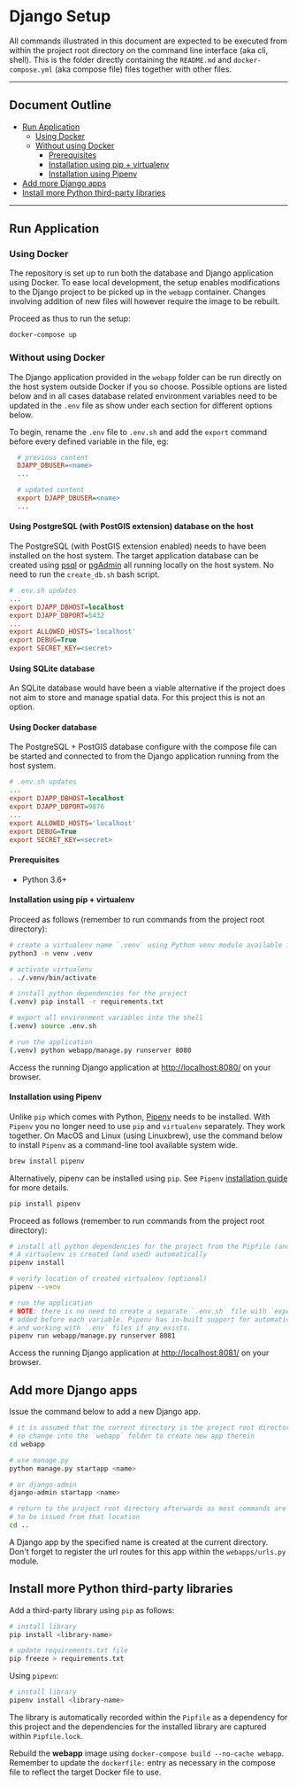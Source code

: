 # Django Setup

All commands illustrated in this document are expected to be executed from within the project
root directory on the command line interface (aka cli, shell). This is the folder directly
containing the `README.md` and `docker-compose.yml` (aka compose file) files together with
other files.

---

## Document Outline

- [Run Application](#run-application)
  - [Using Docker](#using-docker)
  - [Without using Docker](#without-using-docker)
    - [Prerequisites](#prerequisites)
    - [Installation using pip + virtualenv](#installation-using-pip-virtualenv)
    - [Installation using Pipenv](#installation-using-pipenv)
- [Add more Django apps](#add-more-django-apps)
- [Install more Python third-party libraries](#install-more-python-third-party-libraries)

---

## Run Application

### Using Docker

The repository is set up to run both the database and Django application using Docker. To ease
local development, the setup enables modifications to the Django project to be picked up in the
`webapp` container. Changes involving addition of new files will however require the image to be
rebuilt.

Proceed as thus to run the setup:

```bash
docker-compose up
```

### Without using Docker

The Django application provided in the `webapp` folder can be run directly on the host system
outside Docker if you so choose. Possible options are listed below and in all cases database
related environment variables need to be updated in the `.env` file as show under each section
for different options below.

To begin, rename the `.env` file to `.env.sh` and add the `export` command before every defined
variable in the file, eg:

```ini
  # previous content
  DJAPP_DBUSER=<name>
  ...

  # updated content
  export DJAPP_DBUSER=<name>
  ...
```

#### Using PostgreSQL (with PostGIS extension) database on the host

The PostgreSQL (with PostGIS extension enabled) needs to have been installed on the host system.
The target application database can be created using [psql](https://www.postgresql.org/docs/12/app-psql.html)
or [pgAdmin](https://www.pgadmin.org) all running locally on the host system. No need to run the
`create_db.sh` bash script.

```ini
# .env.sh updates
...
export DJAPP_DBHOST=localhost
export DJAPP_DBPORT=5432
...
export ALLOWED_HOSTS='localhost'
export DEBUG=True
export SECRET_KEY=<secret>
```

#### Using SQLite database

An SQLite database would have been a viable alternative if the project does not aim to store and
manage spatial data. For this project this is not an option.

#### Using Docker database

The PostgreSQL + PostGIS database configure with the compose file can be started and connected to
from the Django application running from the host system.

```ini
# .env.sh updates
...
export DJAPP_DBHOST=localhost
export DJAPP_DBPORT=9876
...
export ALLOWED_HOSTS='localhost'
export DEBUG=True
export SECRET_KEY=<secret>
```

#### Prerequisites

- Python 3.6+

#### Installation using pip + virtualenv

Proceed as follows (remember to run commands from the project root directory):

```bash
# create a virtualenv name `.venv` using Python venv module available in Python 3.6+
python3 -m venv .venv

# activate virtualenv
. ./.venv/bin/activate

# install python dependencies for the project
(.venv) pip install -r requirements.txt

# export all environment variables into the shell
(.venv) source .env.sh

# run the application
(.venv) python webapp/manage.py runserver 8080
```

Access the running Django application at <http://localhost:8080/> on your browser.

#### Installation using Pipenv

Unlike `pip` which comes with Python, [Pipenv](https://pipenv-fork.readthedocs.io/en/latest/)
needs to be installed. With `Pipenv` you no longer need to use `pip` and `virtualenv` separately.
They work together. On MacOS and Linux (using Linuxbrew), use the command below to install `Pipenv`
as a command-line tool available system wide.

```bash
brew install pipenv
```

Alternatively, pipenv can be installed using `pip`. See `Pipenv` [installation guide](
https://pipenv-fork.readthedocs.io/en/latest/install.html#installing-pipenv) for more details.

```bash
pip install pipenv
```

Proceed as follows (remember to run commands from the project root directory):

```bash
# install all python dependencies for the project from the Pipfile (and Pipfile.lock)
# A virtualenv is created (and used) automatically
pipenv install

# verify location of created virtualenv (optional)
pipenv --venv

# run the application
# NOTE: there is no need to create a separate `.env.sh` file with `export` command
# added before each variable. Pipenv has in-built support for automatically loading
# and working with `.env` files if any exists.
pipenv run webapp/manage.py runserver 8081
```

Access the running Django application at <http://localhost:8081/> on your browser.

## Add more Django apps

Issue the command below to add a new Django app.

```bash
# it is assumed that the current directory is the project root directory
# so change into the `webapp` folder to create new app therein
cd webapp

# use manage.py
python manage.py startapp <name>

# or django-admin
django-admin startapp <name>

# return to the project root directory afterwards as most commands are expected
# to be issued from that location
cd ..
```

A Django app by the specified name is created at the current directory. Don't forget
to register the url routes for this app within the `webapps/urls.py` module.

## Install more Python third-party libraries

Add a third-party library using `pip` as follows:

```bash
# install library
pip install <library-name>

# update requirements.txt file
pip freeze > requirements.txt
```

Using `pipevn`:

```bash
# install library
pipenv install <library-name>
```

The library is automatically recorded within the `Pipfile` as a dependency for this project and
the dependencies for the installed library are captured within `Pipfile.lock`.

Rebuild the **webapp** image using `docker-compose build --no-cache webapp`. Remember to update
the `dockerfile:` entry as necessary in the compose file to reflect the target Docker file to use.
